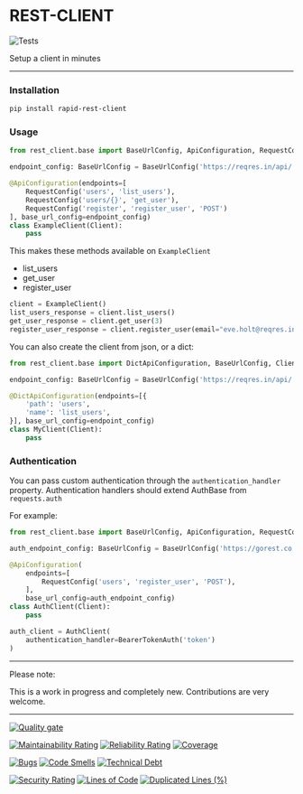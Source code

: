 REST-CLIENT
===========

![Tests](https://codebuild.eu-central-1.amazonaws.com/badges?uuid=eyJlbmNyeXB0ZWREYXRhIjoiRy81RXhCL21iaEJXaHRieUg3Ly9IOVNkZjIvNWI4MmdGNG5sb2phR1pWNUk1TS9Xb0V6c2srL2hOMitobjNYOURueXR0eXVqTmV2M09XbWg1TFhwTW13PSIsIml2UGFyYW1ldGVyU3BlYyI6Ijk4V2xzeWp2K29uU0RNNDMiLCJtYXRlcmlhbFNldFNlcmlhbCI6MX0%3D&branch=master)

Setup a client in minutes

---

### Installation

````bash
pip install rapid-rest-client
````

### Usage

```python
from rest_client.base import BaseUrlConfig, ApiConfiguration, RequestConfig, Client

endpoint_config: BaseUrlConfig = BaseUrlConfig('https://reqres.in/api/')

@ApiConfiguration(endpoints=[
    RequestConfig('users', 'list_users'),
    RequestConfig('users/{}', 'get_user'),
    RequestConfig('register', 'register_user', 'POST')
], base_url_config=endpoint_config)
class ExampleClient(Client):
    pass

```

This makes these methods available on `ExampleClient`

- list_users
- get_user 
- register_user

```python
client = ExampleClient()
list_users_response = client.list_users()
get_user_response = client.get_user(3)
register_user_response = client.register_user(email="eve.holt@reqres.in", password="pistol")
```

You can also create the client from json, or a dict:

````python
from rest_client.base import DictApiConfiguration, BaseUrlConfig, Client

endpoint_config: BaseUrlConfig = BaseUrlConfig('https://reqres.in/api/')

@DictApiConfiguration(endpoints=[{
    'path': 'users',
    'name': 'list_users',
}], base_url_config=endpoint_config)
class MyClient(Client):
    pass
````

### Authentication

You can pass custom authentication through the `authentication_handler` property. Authentication handlers should extend AuthBase from `requests.auth`

For example: 

```python
from rest_client.base import BaseUrlConfig, ApiConfiguration, RequestConfig, Client, BearerTokenAuth

auth_endpoint_config: BaseUrlConfig = BaseUrlConfig('https://gorest.co.in/public/v1/')

@ApiConfiguration(
    endpoints=[
        RequestConfig('users', 'register_user', 'POST'),
    ],
    base_url_config=auth_endpoint_config)
class AuthClient(Client):
    pass

auth_client = AuthClient(
    authentication_handler=BearerTokenAuth('token')
)
```

---

Please note:

This is a work in progress and completely new. Contributions are very welcome. 

---

[![Quality gate](https://sonarcloud.io/api/project_badges/quality_gate?project=saleweaver_rapid_rest_client)](https://sonarcloud.io/summary/new_code?id=saleweaver_rapid_rest_client)

[![Maintainability Rating](https://sonarcloud.io/api/project_badges/measure?project=saleweaver_rapid_rest_client&metric=sqale_rating)](https://sonarcloud.io/summary/new_code?id=saleweaver_rapid_rest_client)
[![Reliability Rating](https://sonarcloud.io/api/project_badges/measure?project=saleweaver_rapid_rest_client&metric=reliability_rating)](https://sonarcloud.io/summary/new_code?id=saleweaver_rapid_rest_client)
[![Coverage](https://sonarcloud.io/api/project_badges/measure?project=saleweaver_rapid_rest_client&metric=coverage)](https://sonarcloud.io/summary/new_code?id=saleweaver_rapid_rest_client)


[![Bugs](https://sonarcloud.io/api/project_badges/measure?project=saleweaver_rapid_rest_client&metric=bugs)](https://sonarcloud.io/summary/new_code?id=saleweaver_rapid_rest_client)
[![Code Smells](https://sonarcloud.io/api/project_badges/measure?project=saleweaver_rapid_rest_client&metric=code_smells)](https://sonarcloud.io/summary/new_code?id=saleweaver_rapid_rest_client)
[![Technical Debt](https://sonarcloud.io/api/project_badges/measure?project=saleweaver_rapid_rest_client&metric=sqale_index)](https://sonarcloud.io/summary/new_code?id=saleweaver_rapid_rest_client)

[![Security Rating](https://sonarcloud.io/api/project_badges/measure?project=saleweaver_rapid_rest_client&metric=security_rating)](https://sonarcloud.io/summary/new_code?id=saleweaver_rapid_rest_client)
[![Lines of Code](https://sonarcloud.io/api/project_badges/measure?project=saleweaver_rapid_rest_client&metric=ncloc)](https://sonarcloud.io/summary/new_code?id=saleweaver_rapid_rest_client)
[![Duplicated Lines (%)](https://sonarcloud.io/api/project_badges/measure?project=saleweaver_rapid_rest_client&metric=duplicated_lines_density)](https://sonarcloud.io/summary/new_code?id=saleweaver_rapid_rest_client)
